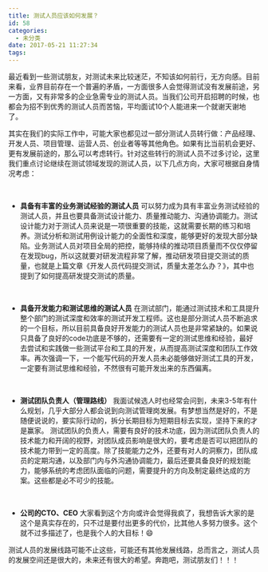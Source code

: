 ```yaml
---
title: 测试人员应该如何发展？
id: 58
categories:
  - 未分类
date: 2017-05-21 11:27:34
tags:
---
```


最近看到一些测试朋友，对测试未来比较迷茫，不知该如何前行，无方向感。目前来看，业界目前存在一个普遍的矛盾，一方面很多人会觉得测试没有发展前途，另一方面，又有非常多的企业急需专业的测试人员。当我们公司开启招聘的时候，也都会为招不到优秀的测试人员而苦恼，平均面试10个人能进来一个就谢天谢地了。

<div class="postBody">
<div id="cnblogs_post_body">

其实在我们的实际工作中，可能大家也都见过一部分测试人员转行做：产品经理、开发人员、项目管理、运营人员、创业者等等其他角色。如果有比当前机会更好、更有发展前途的，那么可以考虑转行。针对这些转行的测试人员不过多讨论，这里我们重点讨论继续在测试领域发现的测试人员，以下几点方向，大家可根据自身情况考虑：

&nbsp;

*   **具备有丰富的业务测试经验的测试人员**
可以努力成为具有丰富业务测试经验的测试人员，并且也要具备测试设计能力、质量推动能力、沟通协调能力。测试设计能力对于测试人员来说是一项很重要的技能，这就需要长期的练习和培养。测试分析和测试用例设计能力的全面性和深度，能够更好的发现大部分缺陷。业务测试人员对项目全局的把控，能够持续的推动项目质量而不仅仅停留在发现bug，所以这就要对研发流程非常了解，推动研发项目提交测试的质量，也就是上篇文章《开发人员代码提交测试，质量太差怎么办？》，其中也提到了如何提高研发提交测试的质量。

&nbsp;

*   **具备开发能力和测试思维的测试人员**
在测试部门，能通过测试技术和工具提升整个部门的测试深度和效率的测试开发工程师。这也是部分测试人员不断追求的一个目标，所以目前具备良好开发能力的测试人员也是非常紧缺的。如果说只具备了良好的code功底是不够的，还需要有一定的测试思维和经验，最好去尝试和实践做一些测试平台和工具的开发，从而提高测试深度和团队工作效率。再次强调一下，一个能写代码的开发人员未必能够做好测试工具的开发，一定要有测试思维和经验，不然很有可能开发出来的东西偏离。

&nbsp;

*   **测试团队负责人（管理路线）**
我面试候选人时也经常会问到，未来3-5年有什么规划，几乎大部分人都会说到向测试管理岗发展。有梦想当然是好的，不是随便说说的，要实际行动的，拆分长期目标为短期目标去实现，坚持下来的才是赢家。
测试团队的负责人，需要有良好的技术功底，因为测试团队负责人的技术能力和开阔的视野，对团队成员影响是很大的，要考虑是否可以把团队的技术能力带到一定的高度。除了技能能力之外，还要有对人的洞察力，团队成员的定期沟通，以及部门内与外沟通协调能力，最后还要具备良好的规划能力，能够系统的考虑团队面临的问题，需要提升的方向及制定最终达成的方案。这些都是必不可少的技能。

&nbsp;

*   **公司的CTO、CEO**
大家看到这个方向或许会觉得我疯了，我想告诉大家的是这个是真实存在的，只不过是要付出更多的代价，比其他人多努力很多。这个就不过多描述了，也是我个人的大目标！😄

测试人员的发展线路可能不止这些，可能还有其他发展线路，总而言之，测试人员的发展空间还是很大的，未来还有很大的希望。奔跑吧，测试朋友们！！！

&nbsp;

</div>
</div>